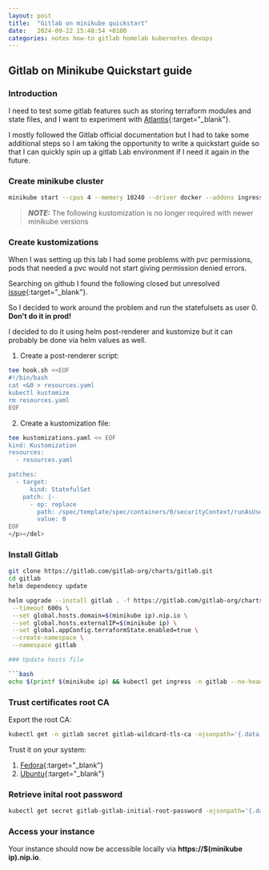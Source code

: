 ```yaml
---
layout: post
title:  "Gitlab on minikube quickstart"
date:   2024-09-22 15:48:54 +0100
categories: notes how-to gitlab homelab kubernetes devops
---
```


## **Gitlab on Minikube Quickstart guide**

### Introduction

I need to test some gitlab features such as storing terraform modules and state files, and I want to experiment with [Atlantis](https://www.runatlantis.io/){:target="_blank"}.

I mostly followed the Gitlab official documentation but I had to take some additional steps so I am taking the opportunity to write a quickstart guide so that I can quickly spin up a gitlab Lab environment if I need it again in the future.

### Create minikube cluster

```bash
minikube start --cpus 4 --memory 10240 --driver docker --addons ingress
```

> **_NOTE:_** The following kustomization is no longer required with newer minikube versions
<del><p>
### Create kustomizations

When I was setting up this lab I had some problems with pvc permissions, pods that needed a pvc would not start giving permission denied errors.

Searching on github I found the following closed but unresolved [issue](https://github.com/kubernetes/minikube/issues/1990){:target="_blank"}.

So I decided to work around the problem and run the statefulsets as user 0. **Don't do it in prod!**

I decided to do it using helm post-renderer and kustomize but it can probably be done via helm values as well.

1. Create a post-renderer script:

```bash
tee hook.sh <<EOF
#!/bin/bash
cat <&0 > resources.yaml
kubectl kustomize
rm resources.yaml
EOF
```

2. Create a kustomization file:

```bash
tee kustomizations.yaml << EOF
kind: Kustomization
resources:
  - resources.yaml

patches:
  - target:
      kind: StatefulSet
    patch: |-
      - op: replace
        path: /spec/template/spec/containers/0/securityContext/runAsUser
        value: 0
EOF
</p></del>
```

### Install Gitlab

```bash
git clone https://gitlab.com/gitlab-org/charts/gitlab.git
cd gitlab
helm dependency update

helm upgrade --install gitlab . -f https://gitlab.com/gitlab-org/charts/gitlab/raw/master/examples/values-minikube-minimum.yaml \
 --timeout 600s \
 --set global.hosts.domain=$(minikube ip).nip.io \
 --set global.hosts.externalIP=$(minikube ip) \
 --set global.appConfig.terraformState.enabled=true \
 --create-namespace \
 --namespace gitlab

### Update hosts file

```bash
echo $(printf $(minikube ip) && kubectl get ingress -n gitlab --no-headers=true  -o custom-columns=HOSTS:.spec.rules[].host | awk '{ printf " " $1}' )  | sudo tee -a  /etc/hosts
```

### Trust certificates root CA

Export the root CA:

```bash
kubectl get -n gitlab secret gitlab-wildcard-tls-ca -ojsonpath='{.data.cfssl_ca}' | base64 --decode > gitlab.192.168.49.2.nip.io.ca.pem
```

Trust it on your system:

1. [Fedora](https://docs.fedoraproject.org/en-US/quick-docs/using-shared-system-certificates/){:target="_blank"}
1. [Ubuntu](https://ubuntu.com/server/docs/install-a-root-ca-certificate-in-the-trust-store){:target="_blank"}

### Retrieve inital root password

```bash
kubectl get secret gitlab-gitlab-initial-root-password -ojsonpath='{.data.password}' -n gitlab | base64 -d ; echo
```

### Access your instance

Your instance should now be accessible locally via **https://$(minikube ip).nip.io**.
